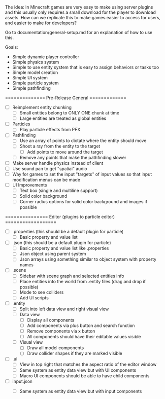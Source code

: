 The idea: In Minecraft games are very easy to make using server plugins and this usually only requires a small download for the player to download assets.  How can we replicate this to make games easier to access for users, and easier to make for developers?

Go to documentation/general-setup.md for an explanation of how to use this.

Goals:
- Simple dynamic player controller
- Simple physics system
- Simple to use entity system that is easy to assign behaviors or tasks too
- Simple model creation
- Simple UI system
- Simple particle system
- Simple pathfinding

============== Pre-Release General =============
- [ ] Reimplement entity chunking
  - [ ] Small entities belong to ONLY ONE chunk at time
  - [ ] Large entities are treated as global entities
- [ ] Particles
  - [ ] Play particle effects from PFX
- [ ] Pathfinding
  - [ ] Use an array of points to dictate where the entity should move
  - [ ] Shoot a ray from the entity to the target
    - [ ] Add points to move around the target
  - [ ] Remove any points that make the pathfinding slower
- [ ] Make server handle physics instead of client
- [ ] Use sound pan to get "spatial" audio
- [ ] Way for games to set the input "targets" of input values so that input modification menus can be made
- [ ] UI Improvements
  - [ ] Text box (single and multiline support)
  - [ ] Solid color background
  - [ ] Corner radius options for solid color background and images if possible

=============== Editor (plugins to particle editor) ==================
- [ ] .properties (this should be a default plugin for particle)
  - [ ] Basic property and value list
- [ ] .json (this should be a default plugin for particle)
  - [ ] Basic property and value list like .properties
  - [ ] Json object using parent system
  - [ ] Json arrays using something similar to object system with property names
- [ ] .scene
  - [ ] Sidebar with scene graph and selected entities info
  - [ ] Place entities into the world from .entity files (drag and drop if possible)
  - [ ] Mode to see colliders
  - [ ] Add UI scripts
- [ ] .entity
  - [ ] Split into left data view and right visual view
  - [ ] Data view
    - [ ] Display all components
    - [ ] Add components via plus button and search function
    - [ ] Remove components via x button
    - [ ] All components should have their editable values visible
  - [ ] Visual view
    - [ ] Draw all model components
    - [ ] Draw collider shapes if they are marked visible
- [ ] .ui
  - [ ] View in top right that matches the aspect ratio of the editor window
  - [ ] Same system as entity data view but with UI components
  - [ ] Macro UI components should be able to have child components
- [ ] input.json
  - [ ] Same system as entity data view but with input components

